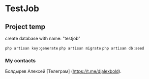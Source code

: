 # TestJob

## Project temp

create database with name: "testjob"

`php artisan key:generate`
`php artisan migrate`
`php artisan db:seed`

### My contacts
Болдырев Алексей [Телеграм] (https://t.me/djalexbold).


